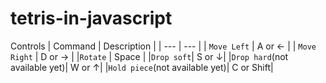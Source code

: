 # tetris-in-javascript

Controls
| Command | Description |
| --- | --- |
| `Move Left` | A or ← |
| `Move Right` | D or → |
|`Rotate` | Space |
|`Drop soft`| S or ↓|
|`Drop hard`(not available yet)| W or ↑|
|`Hold piece`(not available yet)| C or Shift| 
